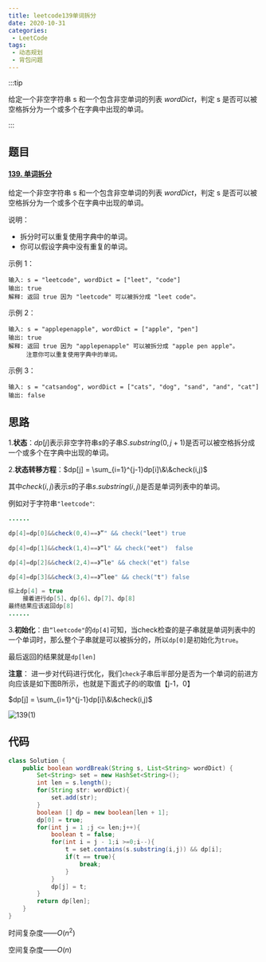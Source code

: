 ```yaml
---
title: leetcode139单词拆分
date: 2020-10-31
categories:
 - LeetCode
tags:
 - 动态规划
 - 背包问题
---
```


:::tip

给定一个非空字符串 s 和一个包含非空单词的列表 $wordDict$，判定 s 是否可以被空格拆分为一个或多个在字典中出现的单词。

:::

<!-- more -->

## 题目

#### [139. 单词拆分](https://leetcode-cn.com/problems/word-break/)

给定一个非空字符串 s 和一个包含非空单词的列表 $wordDict$，判定 s 是否可以被空格拆分为一个或多个在字典中出现的单词。

说明：

- 拆分时可以重复使用字典中的单词。
- 你可以假设字典中没有重复的单词。

示例 1：

```
输入: s = "leetcode", wordDict = ["leet", "code"]
输出: true
解释: 返回 true 因为 "leetcode" 可以被拆分成 "leet code"。
```

示例 2：

```
输入: s = "applepenapple", wordDict = ["apple", "pen"]
输出: true
解释: 返回 true 因为 "applepenapple" 可以被拆分成 "apple pen apple"。
     注意你可以重复使用字典中的单词。
```

示例 3：

```
输入: s = "catsandog", wordDict = ["cats", "dog", "sand", "and", "cat"]
输出: false
```

## 思路

1.**状态**：$dp[j]$表示非空字符串$s$的子串$S.substring(0,j+1)$是否可以被空格拆分成一个或多个在字典中出现的单词。

2.**状态转移方程**：$dp[j] = \sum_{i=1}^{j-1}dp[i]\&\&check(i,j)$

其中$check(i,j)$表示$s$的子串$s.substring(i,j)$是否是单词列表中的单词。

例如对于字符串`"leetcode"`:

```java
......
    
dp[4]=dp[0]&&check(0,4)==》”" && check("leet") true
    
dp[4]=dp[1]&&check(1,4)==》“l" && check("eet")  false

dp[4]=dp[2]&&check(2,4)==》”le" && check("et") false

dp[4]=dp[3]&&check(3,4)==》”lee" && check("t") false

综上dp[4] = true
    接着进行dp[5]、dp[6]、dp[7]、dp[8]
最终结果应该返回dp[8]
......
```

3.**初始化**：由`“leetcode"`的`dp[4]`可知，当check检查的是子串就是单词列表中的一个单词时，那么整个子串就是可以被拆分的，所以`dp[0]`是初始化为`true`。

最后返回的结果就是`dp[len]`

**注意**： 进一步对代码进行优化，我们`check`子串后半部分是否为一个单词的前进方向应该是如下图B所示，也就是下面式子的$i$的取值【j-1，0】

$dp[j] = \sum_{i=1}^{j-1}dp[i]\&\&check(i,j)$

![139(1)](https://i.loli.net/2020/10/31/TNmS1RPiQU2qFw7.png)

## 代码

```java
class Solution {
    public boolean wordBreak(String s, List<String> wordDict) {
        Set<String> set = new HashSet<String>();
        int len = s.length();
        for(String str: wordDict){
            set.add(str);
        }
        boolean [] dp = new boolean[len + 1];
        dp[0] = true;
        for(int j = 1 ;j <= len;j++){
            boolean t = false;
            for(int i = j - 1;i >=0;i--){
                t = set.contains(s.substring(i,j)) && dp[i];
                if(t == true){
                    break;
                }
            }
            dp[j] = t;
        }
        return dp[len];
    }
}
```

时间复杂度——$O(n^2)$

空间复杂度——$O(n)$